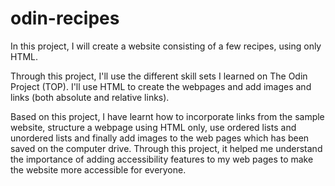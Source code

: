 # odin-recipes
In this project, I will create a website consisting of a few recipes, using only HTML. 

Through this project, I'll use the different skill sets I learned on The Odin Project (TOP). I'll use HTML to create the webpages and add images and links (both absolute and relative links).

Based on this project, I have learnt how to incorporate links from the sample website, structure a webpage using HTML only, use ordered lists and unordered lists and finally add images to the web pages which has been saved on the computer drive. Through this project, it helped me understand the importance of adding accessibility features to my web pages to make the website more accessible for everyone.
